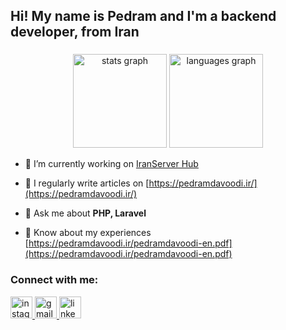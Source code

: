 <h2 align="left">Hi! My name is Pedram and I'm a backend developer, from Iran</h2>

###

<div align="center">
  <img src="https://github-readme-stats.vercel.app/api?username=pedram-davoodi&hide_title=false&hide_rank=false&show_icons=true&include_all_commits=true&count_private=true&disable_animations=false&theme=dracula&locale=en&hide_border=false" height="150" alt="stats graph"  />
  <img src="https://github-readme-stats.vercel.app/api/top-langs?username=pedram-davoodi&locale=en&hide_title=false&layout=compact&card_width=320&langs_count=5&theme=dracula&hide_border=false" height="150" alt="languages graph"  />
</div>

- 🔭 I’m currently working on [IranServer Hub](https://hub.iranserver.com/)

- 📝 I regularly write articles on [https://pedramdavoodi.ir/](https://pedramdavoodi.ir/)

- 💬 Ask me about **PHP, Laravel**

- 📄 Know about my experiences [https://pedramdavoodi.ir/pedramdavoodi-en.pdf](https://pedramdavoodi.ir/pedramdavoodi-en.pdf)

###
<h3 align="left">Connect with me:</h3>

<div align="left">
  <a target="_blank" href="https://instagram.com/pedramdavoodi.ir/">
    <img src="https://img.shields.io/static/v1?message=Instagram&logo=instagram&label=&color=E4405F&logoColor=white&labelColor=&style=for-the-badge" height="35" alt="instagram logo"  />
  </a>
  <a href="mailto://pedramdavoodi1376@gmail.com">
    <img src="https://img.shields.io/static/v1?message=Gmail&logo=gmail&label=&color=D14836&logoColor=white&labelColor=&style=for-the-badge" height="35" alt="gmail logo"  />
  </a>
  <a href="https://www.linkedin.com/in/pedram-davoodi-96435614b/">
    <img src="https://img.shields.io/static/v1?message=LinkedIn&logo=linkedin&label=&color=0077B5&logoColor=white&labelColor=&style=for-the-badge" height="35" alt="linkedin logo"  />
  </a>
</div>

